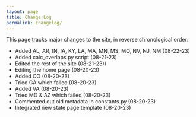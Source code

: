 ```yaml
---
layout: page
title: Change Log
permalink: changelog/
---
```


This page tracks major changes to the site, in reverse chronological order:

- Added AL, AR, IN, IA, KY, LA, MA, MN, MS, MO, NV, NJ, NM (08-22-23)
- Added calc_overlaps.py script (08-21-23)
- Edited the rest of the site (08-21-23)) 
- Editing the home page (08-20-23)
- Added CO (08-20-23)
- Tried GA which failed (08-20-23)
- Added VA (08-20-23)
- Tried MD & AZ which failed (08-20-23)
- Commented out old metadata in constants.py (08-20-23)
- Integrated new state page template (08-20-23)
